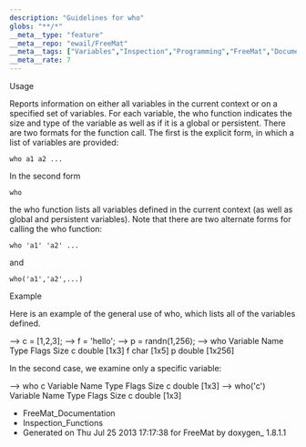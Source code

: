 ```yaml
---
description: "Guidelines for who"
globs: "**/*"
__meta__type: "feature"
__meta__repo: "ewail/FreeMat"
__meta__tags: ["Variables","Inspection","Programming","FreeMat","Documentation"]
__meta__rate: 7
---
```


 Usage

Reports information on either all variables in the current
context or on a specified set of variables. For each
variable, the who function indicates the size and type of
the variable as well as if it is a global or persistent.
There are two formats for the function call. The first is
the explicit form, in which a list of variables are
provided:

    who a1 a2 ...

In the second form

    who

the who function lists all variables defined in the current
context (as well as global and persistent variables). Note
that there are two alternate forms for calling the who
function:

    who 'a1' 'a2' ...

and

    who('a1','a2',...)



 Example

Here is an example of the general use of who, which lists
all of the variables defined.

  --> c = [1,2,3];
  --> f = 'hello';
  --> p = randn(1,256);
  --> who
    Variable Name       Type   Flags             Size
                c    double                    [1x3]
                f      char                    [1x5]
                p    double                    [1x256]

In the second case, we examine only a specific variable:

  --> who c
    Variable Name       Type   Flags             Size
                c    double                    [1x3]
  --> who('c')
    Variable Name       Type   Flags             Size
                c    double                    [1x3]


* FreeMat_Documentation
* Inspection_Functions
* Generated on Thu Jul 25 2013 17:17:38 for FreeMat by
  doxygen_ 1.8.1.1

